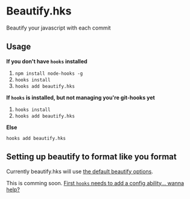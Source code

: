 # Beautify.hks

Beautify your javascript with each commit

## Usage

**If you don't have `hooks` installed**

1. `npm install node-hooks -g`
2. `hooks install`
3. `hooks add beautify.hks`

**If `hooks` is installed, but not managing you're git-hooks yet**

1. `hooks install`
2. `hooks add beautify.hks`

**Else**

`hooks add beautify.hks`

## Setting up beautify to format like you format

Currently beautify.hks will use [the default beautify options](./beautify_defaults.json).

This is comming soon. [First `hooks` needs to add a config ability... wanna help?](https://github.com/mcwhittemore/node-hooks/issues/10)

